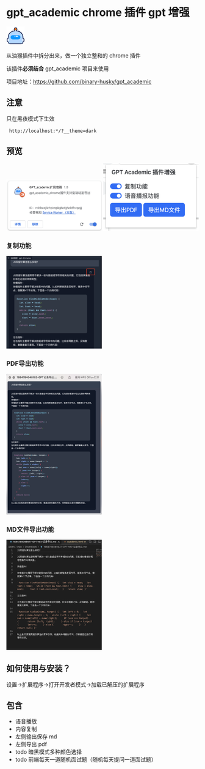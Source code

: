 # gpt_academic chrome 插件 gpt 增强


<img  src="./icon.png">



从油猴插件中拆分出来，做一个独立整和的 chrome 插件

该插件**必须结合** gpt_academic 项目来使用

项目地址：https://github.com/binary-husky/gpt_academic

## 注意

只在黑夜模式下生效

```
 http://localhost:*/?__theme=dark
```

## 预览


<img  width=250 src="./images/1.png">

<img  width=250 src="./images/2.png">

### 复制功能

<img width=250 src="./images/3.png">

### PDF导出功能
<img  width=250 src="./images/4.png">

### MD文件导出功能
<img width=250 src="./images/5.png">

## 如何使用与安装？

设置->扩展程序->打开开发者模式->加载已解压的扩展程序


## 包含

- 语音播放
- 内容复制
- 左侧输出保存 md
- 左侧导出 pdf
- todo 暗黑模式多种颜色选择
- todo 前端每天一道随机面试题（随机每天提问一道面试题）

